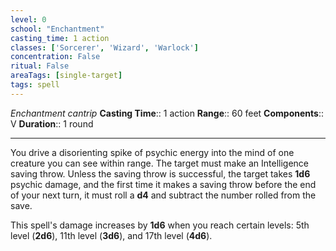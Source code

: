 ```yaml
---
level: 0
school: "Enchantment"
casting_time: 1 action
classes: ['Sorcerer', 'Wizard', 'Warlock']
concentration: False
ritual: False
areaTags: [single-target]
tags: spell
---
```


_Enchantment cantrip_
**Casting Time**:: 1 action
**Range**:: 60 feet
**Components**:: V
**Duration**:: 1 round

---

You drive a disorienting spike of psychic energy into the mind of one creature you can see within range. The target must make an Intelligence saving throw. Unless the saving throw is successful, the target takes **1d6** psychic damage, and the first time it makes a saving throw before the end of your next turn, it must roll a **d4** and subtract the number rolled from the save.

This spell's damage increases by **1d6** when you reach certain levels: 5th level (**2d6**), 11th level (**3d6**), and 17th level (**4d6**).



